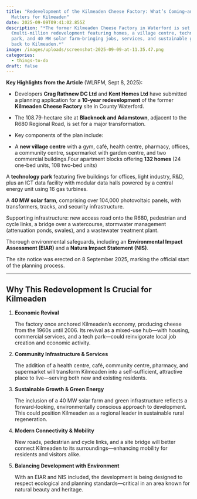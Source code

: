 ```yaml
---
title: "Redevelopment of the Kilmeaden Cheese Factory: What’s Coming—and Why It
  Matters for Kilmeaden"
date: 2025-09-09T09:41:02.855Z
description: "*The former Kilmeaden Cheese Factory in Waterford is set for a
  €multi-million redevelopment featuring homes, a village centre, technology
  park, and 40 MW solar farm—bringing jobs, services, and sustainable growth
  back to Kilmeaden.*"
image: /images/uploads/screenshot-2025-09-09-at-11.35.47.png
categories:
  - things-to-do
draft: false
---
```



**Key Highlights from the Article** (WLRFM, Sept 8, 2025):

* Developers **Crag Rathnew DC Ltd** and **Kent Homes Ltd** have submitted a planning application for a **10-year redevelopment** of the former **Kilmeaden Cheese Factory** site in County Waterford.
* The 108.79-hectare site at **Blacknock and Adamstown**, adjacent to the R680 Regional Road, is set for a major transformation.
* Key components of the plan include:

*  A **new village centre** with a gym, café, health centre, pharmacy, offices, a community centre, supermarket with garden centre, and two commercial buildings.Four apartment blocks offering **132 homes** (24 one-bed units, 108 two-bed units)

  A **technology park** featuring five buildings for offices, light industry, R&D, plus an ICT data facility with modular data halls powered by a central energy unit using 16 gas turbines.

  A **40 MW solar farm**, comprising over 104,000 photovoltaic panels, with transformers, tracks, and security infrastructure.

  Supporting infrastructure: new access road onto the R680, pedestrian and cycle links, a bridge over a watercourse, stormwater management (attenuation ponds, swales), and a wastewater treatment plant.

  Thorough environmental safeguards, including an **Environmental Impact Assessment (EIAR)** and a **Natura Impact Statement (NIS)**.

  The site notice was erected on 8 September 2025, marking the official start of the planning process.

- - -

## **Why This Redevelopment Is Crucial for Kilmeaden**

1. **Economic Revival**

   The factory once anchored Kilmeaden’s economy, producing cheese from the 1960s until 2006. Its revival as a mixed-use hub—with housing, commercial services, and a tech park—could reinvigorate local job creation and economic activity.
2. **Community Infrastructure & Services**

   The addition of a health centre, café, community centre, pharmacy, and supermarket will transform Kilmeaden into a self-sufficient, attractive place to live—serving both new and existing residents.
3. **Sustainable Growth & Green Energy**

   The inclusion of a 40 MW solar farm and green infrastructure reflects a forward-looking, environmentally conscious approach to development. This could position Kilmeaden as a regional leader in sustainable rural regeneration.
4. **Modern Connectivity & Mobility**

   New roads, pedestrian and cycle links, and a site bridge will better connect Kilmeaden to its surroundings—enhancing mobility for residents and visitors alike.
5. **Balancing Development with Environment**

   With an EIAR and NIS included, the development is being designed to respect ecological and planning standards—critical in an area known for natural beauty and heritage.